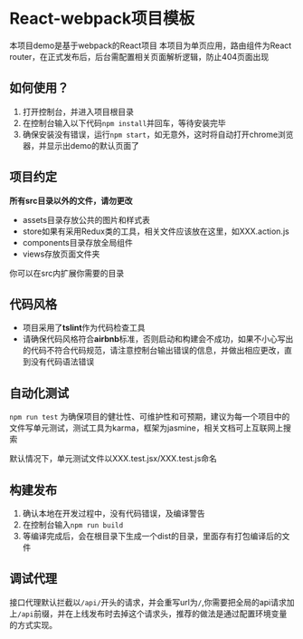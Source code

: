 # React-webpack项目模板

本项目demo是基于webpack的React项目 
本项目为单页应用，路由组件为React router，在正式发布后，后台需配置相关页面解析逻辑，防止404页面出现

## 如何使用？

1. 打开控制台，并进入项目根目录
2. 在控制台输入以下代码`npm install`并回车，等待安装完毕 
3. 确保安装没有错误，运行`npm start`，如无意外，这时将自动打开chrome浏览器，并显示出demo的默认页面了

## 项目约定

**所有src目录以外的文件，请勿更改**

+ assets目录存放公共的图片和样式表
+ store如果有采用Redux类的工具，相关文件应该放在这里，如XXX.action.js
+ components目录存放全局组件
+ views存放页面文件夹  

你可以在src内扩展你需要的目录

## 代码风格
+ 项目采用了**tslint**作为代码检查工具
+ 请确保代码风格符合**airbnb**标准，否则启动和构建会不成功，如果不小心写出的代码不符合代码规范，请注意控制台输出错误的信息，并做出相应更改，直到没有代码语法错误

## 自动化测试
`npm run test`
为确保项目的健壮性、可维护性和可预期，建议为每一个项目中的文件写单元测试，测试工具为karma，框架为jasmine，相关文档可上互联网上搜索  

默认情况下，单元测试文件以XXX.test.jsx/XXX.test.js命名

## 构建发布

1. 确认本地在开发过程中，没有代码错误，及编译警告
2. 在控制台输入`npm run build`
3. 等编译完成后，会在根目录下生成一个dist的目录，里面存有打包编译后的文件


## 调试代理

接口代理默认拦截以`/api/`开头的请求，并会重写url为`/`,你需要把全局的api请求加上`/api`前缀，并在上线发布时去掉这个请求头，推荐的做法是通过配置环境变量的方式实现。




